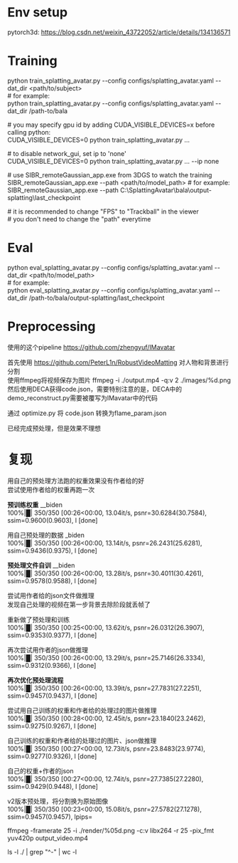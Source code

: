 # Env setup
pytorch3d: https://blog.csdn.net/weixin_43722052/article/details/134136571

# Training
python train_splatting_avatar.py --config configs/splatting_avatar.yaml --dat_dir <path/to/subject>  
\# for example:  
python train_splatting_avatar.py --config configs/splatting_avatar.yaml --dat_dir /path-to/bala

\# you may specify gpu id by adding CUDA_VISIBLE_DEVICES=x before calling python:  
CUDA_VISIBLE_DEVICES=0 python train_splatting_avatar.py ...

\# to disable network_gui, set ip to 'none'  
CUDA_VISIBLE_DEVICES=0 python train_splatting_avatar.py ... --ip none  

\# use SIBR_remoteGaussian_app.exe from 3DGS to watch the training  
SIBR_remoteGaussian_app.exe --path <path/to/model_path>
\# for example:  
SIBR_remoteGaussian_app.exe --path C:\SplattingAvatar\bala\output-splatting\last_checkpoint

\# it is recommended to change "FPS" to "Trackball" in the viewer  
\# you don't need to change the "path" everytime  

# Eval 
python eval_splatting_avatar.py --config configs/splatting_avatar.yaml --dat_dir <path/to/model_path>  
\# for example:  
python eval_splatting_avatar.py --config configs/splatting_avatar.yaml --dat_dir /path-to/bala/output-splatting/last_checkpoint  



# Preprocessing
使用的这个pipeline https://github.com/zhengyuf/IMavatar  

首先使用 https://github.com/PeterL1n/RobustVideoMatting 对人物和背景进行分割  
使用ffmpeg将视频保存为图片 
ffmpeg -i ./output.mp4 -q:v 2  ./images/%d.png  
然后使用DECA获得code.json，需要特别注意的是，DECA中的demo_reconstruct.py需要被覆写为IMavatar中的代码  

通过 optimize.py 将 code.json 转换为flame_param.json

已经完成预处理，但是效果不理想  

# 复现  
用自己的预处理方法跑的权重效果没有作者给的好  
尝试使用作者给的权重再跑一次  

**预训练权重** __biden  
100%|█| 350/350 [00:26<00:00, 13.04it/s, psnr=30.6284(30.7584), ssim=0.9600(0.9603), l
[done]  

用自己预处理的数据 _biden  
100%|█| 350/350 [00:26<00:00, 13.14it/s, psnr=26.2431(25.6281), ssim=0.9436(0.9375), l
[done]  

**预处理文件自训** __biden  
100%|█| 350/350 [00:26<00:00, 13.28it/s, psnr=30.4011(30.4261), ssim=0.9578(0.9588), l
[done]  

尝试用作者给的json文件做推理  
发现自己处理的视频在第一步背景去除阶段就丢帧了  


重新做了预处理和训练  
100%|█| 350/350 [00:25<00:00, 13.62it/s, psnr=26.0312(26.3907), ssim=0.9353(0.9377), l
[done]

再次尝试用作者的json做推理  
100%|█| 350/350 [00:26<00:00, 13.29it/s, psnr=25.7146(26.3334), ssim=0.9312(0.9366), l
[done]  

**再次优化预处理流程**  
100%|█| 350/350 [00:26<00:00, 13.39it/s, psnr=27.7831(27.2251), ssim=0.9457(0.9437), l
[done]  

尝试用自己训练的权重和作者给的处理过的图片做推理  
100%|█| 350/350 [00:28<00:00, 12.45it/s, psnr=23.1840(23.2462), ssim=0.9275(0.9267), l
[done]

自己训练的权重和作者给的处理过的图片、json做推理  
100%|█| 350/350 [00:27<00:00, 12.73it/s, psnr=23.8483(23.9774), ssim=0.9277(0.9326), l
[done]


自己的权重+作者的json  
100%|█| 350/350 [00:27<00:00, 12.74it/s, psnr=27.7385(27.2280), ssim=0.9429(0.9448), l
[done]  

v2版本预处理，将分割换为原始图像  
100%|█| 350/350 [00:23<00:00, 15.08it/s, psnr=27.5782(27.1278), ssim=0.9457(0.9457), lpips=



ffmpeg -framerate 25 -i ./render/%05d.png -c:v libx264 -r 25 -pix_fmt yuv420p output_video.mp4

ls -l ./ | grep "^-" | wc -l  
